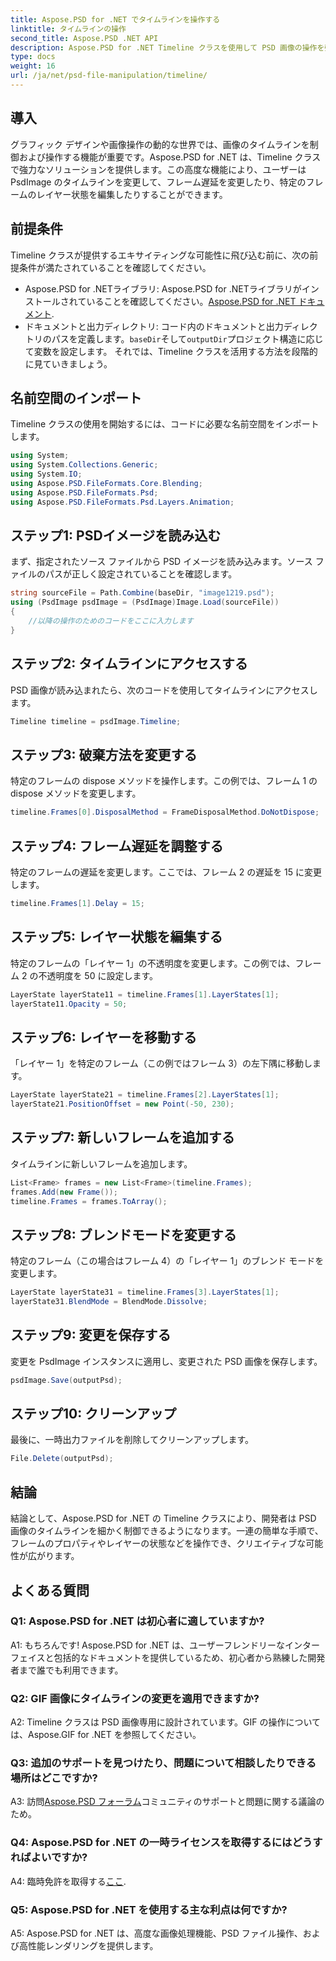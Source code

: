 ```yaml
---
title: Aspose.PSD for .NET でタイムラインを操作する
linktitle: タイムラインの操作
second_title: Aspose.PSD .NET API
description: Aspose.PSD for .NET Timeline クラスを使用して PSD 画像の操作を強化します。フレームのプロパティやレイヤーの状態を制御し、クリエイティブな可能性を簡単に発揮します。
type: docs
weight: 16
url: /ja/net/psd-file-manipulation/timeline/
---
```

## 導入
グラフィック デザインや画像操作の動的な世界では、画像のタイムラインを制御および操作する機能が重要です。Aspose.PSD for .NET は、Timeline クラスで強力なソリューションを提供します。この高度な機能により、ユーザーは PsdImage のタイムラインを変更して、フレーム遅延を変更したり、特定のフレームのレイヤー状態を編集したりすることができます。
## 前提条件
Timeline クラスが提供するエキサイティングな可能性に飛び込む前に、次の前提条件が満たされていることを確認してください。
-  Aspose.PSD for .NETライブラリ: Aspose.PSD for .NETライブラリがインストールされていることを確認してください。[Aspose.PSD for .NET ドキュメント](https://reference.aspose.com/psd/net/).
- ドキュメントと出力ディレクトリ: コード内のドキュメントと出力ディレクトリのパスを定義します。`baseDir`そして`outputDir`プロジェクト構造に応じて変数を設定します。
それでは、Timeline クラスを活用する方法を段階的に見ていきましょう。
## 名前空間のインポート
Timeline クラスの使用を開始するには、コードに必要な名前空間をインポートします。
```csharp
using System;
using System.Collections.Generic;
using System.IO;
using Aspose.PSD.FileFormats.Core.Blending;
using Aspose.PSD.FileFormats.Psd;
using Aspose.PSD.FileFormats.Psd.Layers.Animation;
```
## ステップ1: PSDイメージを読み込む
まず、指定されたソース ファイルから PSD イメージを読み込みます。ソース ファイルのパスが正しく設定されていることを確認します。
```csharp
string sourceFile = Path.Combine(baseDir, "image1219.psd");
using (PsdImage psdImage = (PsdImage)Image.Load(sourceFile))
{
    //以降の操作のためのコードをここに入力します
}
```
## ステップ2: タイムラインにアクセスする
PSD 画像が読み込まれたら、次のコードを使用してタイムラインにアクセスします。
```csharp
Timeline timeline = psdImage.Timeline;
```
## ステップ3: 破棄方法を変更する
特定のフレームの dispose メソッドを操作します。この例では、フレーム 1 の dispose メソッドを変更します。
```csharp
timeline.Frames[0].DisposalMethod = FrameDisposalMethod.DoNotDispose;
```
## ステップ4: フレーム遅延を調整する
特定のフレームの遅延を変更します。ここでは、フレーム 2 の遅延を 15 に変更します。
```csharp
timeline.Frames[1].Delay = 15;
```
## ステップ5: レイヤー状態を編集する
特定のフレームの「レイヤー 1」の不透明度を変更します。この例では、フレーム 2 の不透明度を 50 に設定します。
```csharp
LayerState layerState11 = timeline.Frames[1].LayerStates[1];
layerState11.Opacity = 50;
```
## ステップ6: レイヤーを移動する
「レイヤー 1」を特定のフレーム（この例ではフレーム 3）の左下隅に移動します。
```csharp
LayerState layerState21 = timeline.Frames[2].LayerStates[1];
layerState21.PositionOffset = new Point(-50, 230);
```
## ステップ7: 新しいフレームを追加する
タイムラインに新しいフレームを追加します。
```csharp
List<Frame> frames = new List<Frame>(timeline.Frames);
frames.Add(new Frame());
timeline.Frames = frames.ToArray();
```
## ステップ8: ブレンドモードを変更する
特定のフレーム（この場合はフレーム 4）の「レイヤー 1」のブレンド モードを変更します。
```csharp
LayerState layerState31 = timeline.Frames[3].LayerStates[1];
layerState31.BlendMode = BlendMode.Dissolve;
```
## ステップ9: 変更を保存する
変更を PsdImage インスタンスに適用し、変更された PSD 画像を保存します。
```csharp
psdImage.Save(outputPsd);
```
## ステップ10: クリーンアップ
最後に、一時出力ファイルを削除してクリーンアップします。
```csharp
File.Delete(outputPsd);
```
## 結論

結論として、Aspose.PSD for .NET の Timeline クラスにより、開発者は PSD 画像のタイムラインを細かく制御できるようになります。一連の簡単な手順で、フレームのプロパティやレイヤーの状態などを操作でき、クリエイティブな可能性が広がります。

## よくある質問

### Q1: Aspose.PSD for .NET は初心者に適していますか?

A1: もちろんです! Aspose.PSD for .NET は、ユーザーフレンドリーなインターフェイスと包括的なドキュメントを提供しているため、初心者から熟練した開発者まで誰でも利用できます。

### Q2: GIF 画像にタイムラインの変更を適用できますか?

A2: Timeline クラスは PSD 画像専用に設計されています。GIF の操作については、Aspose.GIF for .NET を参照してください。

### Q3: 追加のサポートを見つけたり、問題について相談したりできる場所はどこですか?

 A3: 訪問[Aspose.PSD フォーラム](https://forum.aspose.com/c/psd/34)コミュニティのサポートと問題に関する議論のため。

### Q4: Aspose.PSD for .NET の一時ライセンスを取得するにはどうすればよいですか?

 A4: 臨時免許を取得する[ここ](https://purchase.aspose.com/temporary-license/).

### Q5: Aspose.PSD for .NET を使用する主な利点は何ですか?

A5: Aspose.PSD for .NET は、高度な画像処理機能、PSD ファイル操作、および高性能レンダリングを提供します。